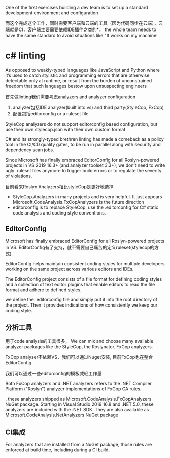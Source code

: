 One of the first exercises building a dev team is to set up a standard development environment and configuration

而这个完成这个工作，同时需要客户端和云端的工具（因为代码同步在云端），云端就是CI，客户端主要需要依赖IDE插件之类的*。
the whole team needs to have the same standard to avoid situations like "It works on my machine!

# c# linting
As opposed to weakly-typed languages like JavaScript and Python where it’s used to catch stylistic and programming errors that are otherwise detectable only at runtime, or result from the burden of unconstrained freedom that such languages bestow upon unsuspecting engineers

首先做linting我们需要考虑analyzers and analyzer configuration
1. analyzer包括IDE analyzer(built into vs) and third party(StyleCop, FxCop)
2. 配置包括editorconfig or a ruleset file

StyleCop analyzers do not support editorconfig based configuration, but use their own stylecop.json with their own custom format


C# and its strongly-typed brethren linting has made a comeback as a policy tool in the CI/CD quality gates, to be run in parallel along with security and dependency scan jobs.


Since Microsoft has finally embraced EditorConfig for all Roslyn-powered projects in VS 2019 16.3+ (and analyzer toolset 3.3+), we don’t need to write ugly .ruleset files anymore to trigger build errors or to regulate the severity of violations. 


目前看来Roslyn Analyzers相比styleCop是更好地选择
* StyleCop.Analyzers in many projects and is very helpful. It just appears Microsoft.CodeAnalysis.FxCopAnalyzers is the future direction
* editorconfig is to replace StyleCop, use the .editorconfig for C# static code analysis and coding style conventions.


## EditorConfig
Microsoft has finally embraced EditorConfig for all Roslyn-powered projects in VS.
EditorConfig有了支持，就不需要自己痛苦的定义ruleset(stylecop的方式).

EditorConfig helps maintain consistent coding styles for multiple developers working on the same project across various editors and IDEs. 

The EditorConfig project consists of a file format for defining coding styles and a collection of text editor plugins that enable editors to read the file format and adhere to defined styles.

we define the .editorconfig file and simply put it into the root directory of the project. Then it provides indications of how consistently we keep our coding style.

## 分析工具
用于code analysis的工具很多， We can mix and choose many available analyzer packages like the StyleCop, the Roslynator. FxCop analyzers.

FxCop analyser不依赖VS，我们可以通过Nuget安装, 目前FxCop也在整合EditorConfig.

我们可以通过一些editorconfig的模板减轻工作量

Both FxCop analyzers and .NET analyzers refers to the .NET Compiler Platform ("Roslyn") analyzer implementations of FxCop CA rules. 

, these analyzers shipped as Microsoft.CodeAnalysis.FxCopAnalyzers NuGet package. Starting in Visual Studio 2019 16.8 and .NET 5.0, these analyzers are included with the .NET SDK. They are also available as Microsoft.CodeAnalysis.NetAnalyzers NuGet package



## CI集成
 For analyzers that are installed from a NuGet package, those rules are enforced at build time, including during a CI build.